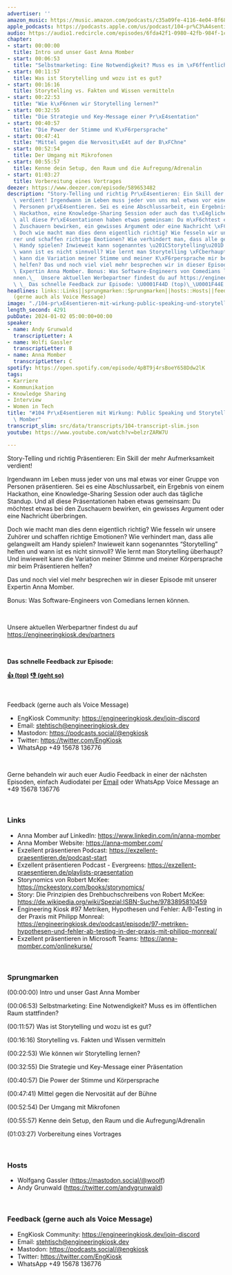```yaml
---
advertiser: ''
amazon_music: https://music.amazon.com/podcasts/c35a09fe-4116-4e04-8f68-77d61b112e46/episodes/aba7a0ec-06c6-4fb2-b200-15c1d13b1b62/engineering-kiosk-104-pr%C3%A4sentieren-mit-wirkung-public-speaking-und-storytelling-mit-anna-momber
apple_podcasts: https://podcasts.apple.com/us/podcast/104-pr%C3%A4sentieren-mit-wirkung-public-speaking-und-storytelling/id1603082924?i=1000640282069&uo=4
audio: https://audio1.redcircle.com/episodes/6fda42f1-0980-42fb-984f-1c85b67436e6/stream.mp3
chapter:
- start: 00:00:00
  title: Intro und unser Gast Anna Momber
- start: 00:06:53
  title: "Selbstmarketing: Eine Notwendigkeit? Muss es im \xF6ffentlichen Raum stattfinden?"
- start: 00:11:57
  title: Was ist Storytelling und wozu ist es gut?
- start: 00:16:16
  title: Storytelling vs. Fakten und Wissen vermitteln
- start: 00:22:53
  title: "Wie k\xF6nnen wir Storytelling lernen?"
- start: 00:32:55
  title: "Die Strategie und Key-Message einer Pr\xE4sentation"
- start: 00:40:57
  title: "Die Power der Stimme und K\xF6rpersprache"
- start: 00:47:41
  title: "Mittel gegen die Nervosit\xE4t auf der B\xFChne"
- start: 00:52:54
  title: Der Umgang mit Mikrofonen
- start: 00:55:57
  title: Kenne dein Setup, den Raum und die Aufregung/Adrenalin
- start: 01:03:27
  title: Vorbereitung eines Vortrages
deezer: https://www.deezer.com/episode/589653482
description: "Story-Telling und richtig Pr\xE4sentieren: Ein Skill der mehr Aufmerksamkeit\
  \ verdient! Irgendwann im Leben muss jeder von uns mal etwas vor einer Gruppe von\
  \ Personen pr\xE4sentieren. Sei es eine Abschlussarbeit, ein Ergebnis von einem\
  \ Hackathon, eine Knowledge-Sharing Session oder auch das t\xE4gliche Standup. Und\
  \ all diese Pr\xE4sentationen haben etwas gemeinsam: Du m\xF6chtest etwas bei den\
  \ Zuschauern bewirken, ein gewisses Argument oder eine Nachricht \xFCberbringen.\
  \ Doch wie macht man dies denn eigentlich richtig? Wie fesseln wir unsere Zuh\xF6\
  rer und schaffen richtige Emotionen? Wie verhindert man, dass alle gelangweilt am\
  \ Handy spielen? Inwieweit kann sogenanntes \u201CStorytelling\u201D helfen und\
  \ wann ist es nicht sinnvoll? Wie lernt man Storytelling \xFCberhaupt? Und inwieweit\
  \ kann die Variation meiner Stimme und meiner K\xF6rpersprache mir beim Pr\xE4sentieren\
  \ helfen? Das und noch viel viel mehr besprechen wir in dieser Episode mit unserer\
  \ Expertin Anna Momber. Bonus: Was Software-Engineers von Comedians lernen k\xF6\
  nnen.\_  Unsere aktuellen Werbepartner findest du auf https://engineeringkiosk.dev/partners\
  \ \_ Das schnelle Feedback zur Episode: \U0001F44D (top)\_\U0001F44E (geht so)"
headlines: links::Links||sprungmarken::Sprungmarken||hosts::Hosts||feedback-gerne-auch-als-voice-message::Feedback
  (gerne auch als Voice Message)
image: "./104-pr\xE4sentieren-mit-wirkung-public-speaking-und-storytelling-mit-anna-momber.jpg"
length_second: 4291
pubDate: 2024-01-02 05:00:00+00:00
speaker:
- name: Andy Grunwald
  transcriptLetter: A
- name: Wolfi Gassler
  transcriptLetter: B
- name: Anna Momber
  transcriptLetter: C
spotify: https://open.spotify.com/episode/4pBT9j4rsBoeY658Ddw2lK
tags:
- Karriere
- Kommunikation
- Knowledge Sharing
- Interview
- Women in Tech
title: "#104 Pr\xE4sentieren mit Wirkung: Public Speaking und Storytelling mit Anna\
  \ Momber"
transcript_slim: src/data/transcripts/104-transcript-slim.json
youtube: https://www.youtube.com/watch?v=belzrZARW7U

---
```

<p>Story-Telling und richtig Präsentieren: Ein Skill der mehr Aufmerksamkeit verdient!</p><p>Irgendwann im Leben muss jeder von uns mal etwas vor einer Gruppe von Personen präsentieren. Sei es eine Abschlussarbeit, ein Ergebnis von einem Hackathon, eine Knowledge-Sharing Session oder auch das tägliche Standup. Und all diese Präsentationen haben etwas gemeinsam: Du möchtest etwas bei den Zuschauern bewirken, ein gewisses Argument oder eine Nachricht überbringen.</p><p>Doch wie macht man dies denn eigentlich richtig? Wie fesseln wir unsere Zuhörer und schaffen richtige Emotionen? Wie verhindert man, dass alle gelangweilt am Handy spielen? Inwieweit kann sogenanntes “Storytelling” helfen und wann ist es nicht sinnvoll? Wie lernt man Storytelling überhaupt? Und inwieweit kann die Variation meiner Stimme und meiner Körpersprache mir beim Präsentieren helfen?</p><p>Das und noch viel viel mehr besprechen wir in dieser Episode mit unserer Expertin Anna Momber.</p><p>Bonus: Was Software-Engineers von Comedians lernen können. </p><p><br></p><p>Unsere aktuellen Werbepartner findest du auf <a href="https://engineeringkiosk.dev/partners">https://engineeringkiosk.dev/partners</a></p><p> </p><p><strong>Das schnelle Feedback zur Episode:</strong></p><p><a href="https://api.openpodcast.dev/feedback/104/upvote" rel="nofollow"><strong>👍 (top)</strong></a><strong> </strong><a href="https://api.openpodcast.dev/feedback/104/downvote" rel="nofollow"><strong>👎 (geht so)</strong></a></p><p><br></p><p>Feedback (gerne auch als Voice Message)</p><ul><li>EngKiosk Community: <a href="https://engineeringkiosk.dev/join-discord">https://engineeringkiosk.dev/join-discord</a> </li><li>Email: <a href="mailto:stehtisch@engineeringkiosk.dev" rel="nofollow">stehtisch@engineeringkiosk.dev</a></li><li>Mastodon: <a href="https://podcasts.social/@engkiosk" rel="nofollow">https://podcasts.social/@engkiosk</a></li><li>Twitter: <a href="https://twitter.com/EngKiosk" rel="nofollow">https://twitter.com/EngKiosk</a></li><li>WhatsApp +49 15678 136776</li></ul><p><br></p><p>Gerne behandeln wir auch euer Audio Feedback in einer der nächsten Episoden, einfach Audiodatei per <a href="https://engineeringkiosk.dev/kontakt/">Email</a> oder WhatsApp Voice Message an +49 15678 136776</p><p><br></p><h3 id="links">Links</h3><ul><li>Anna Momber auf LinkedIn: <a href="https://www.linkedin.com/in/anna-momber" rel="nofollow">https://www.linkedin.com/in/anna-momber</a></li><li>Anna Momber Website: <a href="https://anna-momber.com/" rel="nofollow">https://anna-momber.com/</a></li><li>Exzellent präsentieren Podcast: <a href="https://exzellent-praesentieren.de/podcast-start" rel="nofollow">https://exzellent-praesentieren.de/podcast-start</a></li><li>Exzellent präsentieren Podcast - Evergreens: <a href="https://exzellent-praesentieren.de/playlists-praesentation" rel="nofollow">https://exzellent-praesentieren.de/playlists-praesentation</a></li><li>Storynomics von Robert McKee: <a href="https://mckeestory.com/books/storynomics/" rel="nofollow">https://mckeestory.com/books/storynomics/</a> </li><li>Story: Die Prinzipien des Drehbuchschreibens von Robert McKee: <a href="https://de.wikipedia.org/wiki/Spezial:ISBN-Suche/9783895810459" rel="nofollow">https://de.wikipedia.org/wiki/Spezial:ISBN-Suche/9783895810459</a></li><li>Engineering Kiosk #97 Metriken, Hypothesen und Fehler: A/B-Testing in der Praxis mit Philipp Monreal: <a href="https://engineeringkiosk.dev/podcast/episode/97-metriken-hypothesen-und-fehler-ab-testing-in-der-praxis-mit-philipp-monreal/">https://engineeringkiosk.dev/podcast/episode/97-metriken-hypothesen-und-fehler-ab-testing-in-der-praxis-mit-philipp-monreal/</a></li><li>Exzellent präsentieren in Microsoft Teams: <a href="https://anna-momber.com/onlinekurse/" rel="nofollow">https://anna-momber.com/onlinekurse/</a></li></ul><p><br></p><h3 id="sprungmarken">Sprungmarken</h3><p>(00:00:00) Intro und unser Gast Anna Momber</p><p>(00:06:53) Selbstmarketing: Eine Notwendigkeit? Muss es im öffentlichen Raum stattfinden?</p><p>(00:11:57) Was ist Storytelling und wozu ist es gut?</p><p>(00:16:16) Storytelling vs. Fakten und Wissen vermitteln</p><p>(00:22:53) Wie können wir Storytelling lernen?</p><p>(00:32:55) Die Strategie und Key-Message einer Präsentation</p><p>(00:40:57) Die Power der Stimme und Körpersprache</p><p>(00:47:41) Mittel gegen die Nervosität auf der Bühne</p><p>(00:52:54) Der Umgang mit Mikrofonen</p><p>(00:55:57) Kenne dein Setup, den Raum und die Aufregung/Adrenalin</p><p>(01:03:27) Vorbereitung eines Vortrages</p><p><br></p><h3 id="hosts">Hosts</h3><ul><li>Wolfgang Gassler (<a href="https://mastodon.social/@woolf" rel="nofollow">https://mastodon.social/@woolf</a>)</li><li>Andy Grunwald (<a href="https://twitter.com/andygrunwald" rel="nofollow">https://twitter.com/andygrunwald</a>)</li></ul><p><br></p><h3 id="feedback-gerne-auch-als-voice-message">Feedback (gerne auch als Voice Message)</h3><ul><li>EngKiosk Community: <a href="https://engineeringkiosk.dev/join-discord">https://engineeringkiosk.dev/join-discord</a> </li><li>Email: <a href="mailto:stehtisch@engineeringkiosk.dev" rel="nofollow">stehtisch@engineeringkiosk.dev</a></li><li>Mastodon: <a href="https://podcasts.social/@engkiosk" rel="nofollow">https://podcasts.social/@engkiosk</a></li><li>Twitter: <a href="https://twitter.com/EngKiosk" rel="nofollow">https://twitter.com/EngKiosk</a></li><li>WhatsApp +49 15678 136776</li></ul>